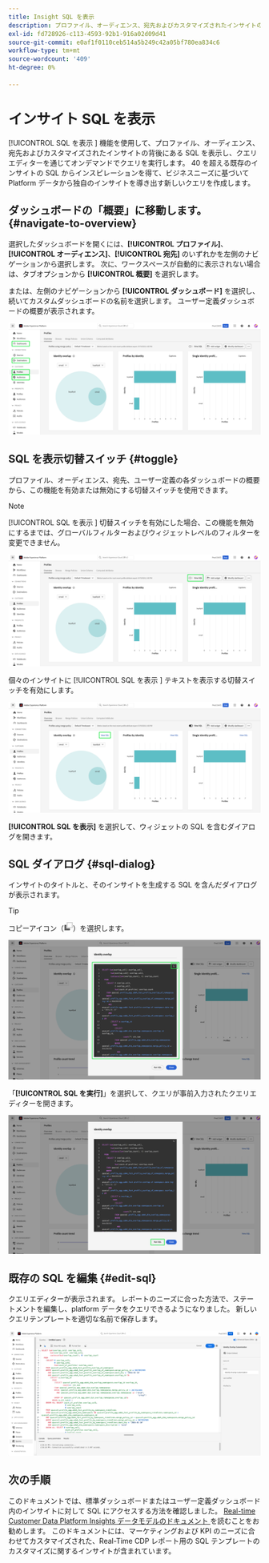 ```yaml
---
title: Insight SQL を表示
description: プロファイル、オーディエンス、宛先およびカスタマイズされたインサイトの背後にある SQL を表示し、クエリエディターを通じてクエリをオンデマンドで実行します。
exl-id: fd728926-c113-4593-92b1-916a02d09d41
source-git-commit: e0af1f0110ceb514a5b249c42a05bf780ea834c6
workflow-type: tm+mt
source-wordcount: '409'
ht-degree: 0%

---
```


# インサイト SQL を表示

[!UICONTROL SQL を表示 ] 機能を使用して、プロファイル、オーディエンス、宛先およびカスタマイズされたインサイトの背後にある SQL を表示し、クエリエディターを通じてオンデマンドでクエリを実行します。 40 を超える既存のインサイトの SQL からインスピレーションを得て、ビジネスニーズに基づいて Platform データから独自のインサイトを導き出す新しいクエリを作成します。

## ダッシュボードの「概要」に移動します。 {#navigate-to-overview}

選択したダッシュボードを開くには、**[!UICONTROL プロファイル]**、**[!UICONTROL オーディエンス]**、**[!UICONTROL 宛先]** のいずれかを左側のナビゲーションから選択します。 次に、ワークスペースが自動的に表示されない場合は、タブオプションから **[!UICONTROL 概要]** を選択します。

または、左側のナビゲーションから **[!UICONTROL ダッシュボード]** を選択し、続いてカスタムダッシュボードの名前を選択します。 ユーザー定義ダッシュボードの概要が表示されます。

![[!UICONTROL  プロファイル ]、[!UICONTROL  オーディエンス ]、[!UICONTROL  宛先 ]、および [!UICONTROL  ダッシュボード ] がハイライト表示されたExperience PlatformUI](./images/view-sql/dashboard-navigation.png)

## SQL を表示切替スイッチ {#toggle}

プロファイル、オーディエンス、宛先、ユーザー定義の各ダッシュボードの概要から、この機能を有効または無効にする切替スイッチを使用できます。

>[!NOTE]
>
>[!UICONTROL SQL を表示 ] 切替スイッチを有効にした場合、この機能を無効にするまでは、グローバルフィルターおよびウィジェットレベルのフィルターを変更できません。

![ 「[!UICONTROL SQL を表示 ]」切替スイッチがハイライト表示されています。](./images/view-sql/view-sql-toggle.png)

個々のインサイトに [!UICONTROL SQL を表示 ] テキストを表示する切替スイッチを有効にします。

![ 「SQL を表示 [!UICONTROL  がハイライト表示され ] インサイト ](./images/view-sql/insight-view-sql.png)

**[!UICONTROL SQL を表示]** を選択して、ウィジェットの SQL を含むダイアログを開きます。

## SQL ダイアログ {#sql-dialog}

インサイトのタイトルと、そのインサイトを生成する SQL を含んだダイアログが表示されます。

>[!TIP]
>
>コピーアイコン（![ コピーアイコンを選択すると、SQL 文全体をクリップボードにコピーできます。](./images/view-sql/copy-icon.png)）を選択します。

![SQL 文がハイライト表示されたインサイトダイアログ ](./images/view-sql/sql-dialog.png)

「**[!UICONTROL SQL を実行]**」を選択して、クエリが事前入力されたクエリエディターを開きます。

![ 「[!UICONTROL SQL を実行 ] がハイライト表示されたインサイトダイアログ ](./images/view-sql/run-sql.png)

## 既存の SQL を編集 {#edit-sql}

クエリエディターが表示されます。 レポートのニーズに合った方法で、ステートメントを編集し、platform データをクエリできるようになりました。 新しいクエリテンプレートを適切な名前で保存します。

![ 選択したインサイト SQL が事前入力されたクエリエディター。](./images/view-sql/edit-sql.png)

## 次の手順

このドキュメントでは、標準ダッシュボードまたはユーザー定義ダッシュボード内のインサイトに対して SQL にアクセスする方法を確認しました。 [Real-time Customer Data Platform Insights データモデルのドキュメント ](./data-models/cdp-insights-data-model-b2c.md) を読むことをお勧めします。 このドキュメントには、マーケティングおよび KPI のニーズに合わせてカスタマイズされた、Real-Time CDP レポート用の SQL テンプレートのカスタマイズに関するインサイトが含まれています。
